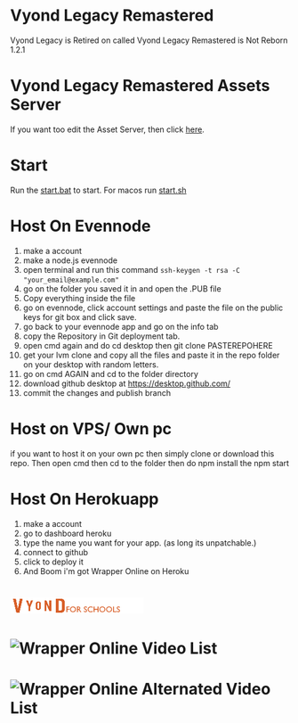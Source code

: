 # Vyond Legacy Remastered
Vyond Legacy is Retired on called Vyond Legacy Remastered is Not Reborn 1.2.1

# Vyond Legacy Remastered Assets Server
If you want too edit the Asset Server, then click [here](https://github.com/Vyond-Legacy/Vyond-Legacy-Remastered-Assets).

# Start
Run the [start.bat](https://github.com/2Epik4u/Wrapper-Online/blob/master/start.bat) to start.
For macos run [start.sh](https://github.com/2Epik4u/Wrapper-Online/blob/master/start.sh)

# Host On Evennode
1. make a account
2. make a node.js evennode
3. open terminal and run this command ``ssh-keygen -t rsa -C "your_email@example.com"``
4. go on the folder you saved it in and open the .PUB file
5. Copy everything inside the file
6. go on evennode, click account settings and paste the file on the public keys for git box and click save.
7. go back to your evennode app and go on the info tab
8. copy the Repository in Git deployment tab.
9. open cmd again and do cd desktop then git clone PASTEREPOHERE
10. get your lvm clone and copy all the files and paste it in the repo folder on your desktop with random letters.
11. go on cmd AGAIN and cd to the folder directory
12. download github desktop at https://desktop.github.com/
13. commit the changes and publish branch

# Host on VPS/ Own pc
if you want to host it on your own pc then simply clone or download this repo.
Then open cmd then cd to the folder 
then do npm install the npm start

# Host On Herokuapp
1. make a account
2. go to dashboard heroku
3. type the name you want for your app. (as long its unpatchable.)
4. connect to github
5. click to deploy it
6. And Boom i'm got Wrapper Online on Heroku

# ![Wrapper Online](pages/img/logo4s.png)
# ![Wrapper Online Video List](pages/img/list_logo.png)
# ![Wrapper Online Alternated Video List](pages/img/alternatedlogo.png)
